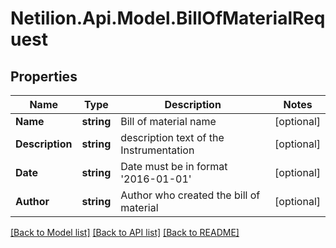 # Netilion.Api.Model.BillOfMaterialRequest
## Properties

Name | Type | Description | Notes
------------ | ------------- | ------------- | -------------
**Name** | **string** | Bill of material name | [optional] 
**Description** | **string** | description text of the Instrumentation | [optional] 
**Date** | **string** | Date must be in format &#x27;2016-01-01&#x27; | [optional] 
**Author** | **string** | Author who created the bill of material | [optional] 

[[Back to Model list]](../README.md#documentation-for-models) [[Back to API list]](../README.md#documentation-for-api-endpoints) [[Back to README]](../README.md)

